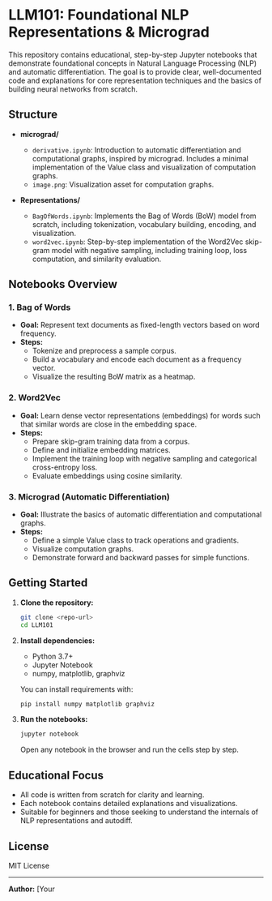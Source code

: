 # LLM101: Foundational NLP Representations & Micrograd

This repository contains educational, step-by-step Jupyter notebooks that demonstrate foundational concepts in Natural Language Processing (NLP) and automatic differentiation. The goal is to provide clear, well-documented code and explanations for core representation techniques and the basics of building neural networks from scratch.

## Structure

- **micrograd/**
  - `derivative.ipynb`: Introduction to automatic differentiation and computational graphs, inspired by micrograd. Includes a minimal implementation of the Value class and visualization of computation graphs.
  - `image.png`: Visualization asset for computation graphs.

- **Representations/**
  - `BagOfWords.ipynb`: Implements the Bag of Words (BoW) model from scratch, including tokenization, vocabulary building, encoding, and visualization.
  - `word2vec.ipynb`: Step-by-step implementation of the Word2Vec skip-gram model with negative sampling, including training loop, loss computation, and similarity evaluation.

## Notebooks Overview

### 1. Bag of Words

- **Goal:** Represent text documents as fixed-length vectors based on word frequency.
- **Steps:**
  - Tokenize and preprocess a sample corpus.
  - Build a vocabulary and encode each document as a frequency vector.
  - Visualize the resulting BoW matrix as a heatmap.

### 2. Word2Vec

- **Goal:** Learn dense vector representations (embeddings) for words such that similar words are close in the embedding space.
- **Steps:**
  - Prepare skip-gram training data from a corpus.
  - Define and initialize embedding matrices.
  - Implement the training loop with negative sampling and categorical cross-entropy loss.
  - Evaluate embeddings using cosine similarity.

### 3. Micrograd (Automatic Differentiation)

- **Goal:** Illustrate the basics of automatic differentiation and computational graphs.
- **Steps:**
  - Define a simple Value class to track operations and gradients.
  - Visualize computation graphs.
  - Demonstrate forward and backward passes for simple functions.

## Getting Started

1. **Clone the repository:**
   ```sh
   git clone <repo-url>
   cd LLM101
   ```

2. **Install dependencies:**
   - Python 3.7+
   - Jupyter Notebook
   - numpy, matplotlib, graphviz

   You can install requirements with:
   ```sh
   pip install numpy matplotlib graphviz
   ```

3. **Run the notebooks:**
   ```sh
   jupyter notebook
   ```
   Open any notebook in the browser and run the cells step by step.

## Educational Focus

- All code is written from scratch for clarity and learning.
- Each notebook contains detailed explanations and visualizations.
- Suitable for beginners and those seeking to understand the internals of NLP representations and autodiff.

## License

MIT License

---

**Author:** [Your